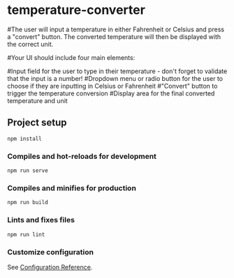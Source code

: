 # temperature-converter

#The user will input a temperature in either Fahrenheit or Celsius and press a "convert" button. The converted temperature will then be displayed with the correct unit.

#Your UI should include four main elements:

#Input field for the user to type in their temperature - don't forget to validate that the input is a number!
#Dropdown menu or radio button for the user to choose if they are inputting in Celsius or Fahrenheit
#"Convert" button to trigger the temperature conversion
#Display area for the final converted temperature and unit

## Project setup
```
npm install
```

### Compiles and hot-reloads for development
```
npm run serve
```

### Compiles and minifies for production
```
npm run build
```

### Lints and fixes files
```
npm run lint
```

### Customize configuration
See [Configuration Reference](https://cli.vuejs.org/config/).
